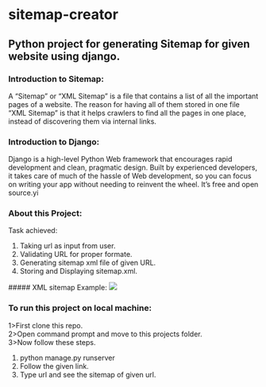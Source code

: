 # sitemap-creator
## Python project for generating Sitemap for given website using django.
### Introduction to Sitemap:
A “Sitemap” or “XML Sitemap” is a file that contains a list of all the important pages of a website. The reason for having all of them stored in one file “XML Sitemap” is that it helps crawlers to find all the pages in one place, instead of discovering them via internal links.
### Introduction to Django:
Django is a high-level Python Web framework that encourages rapid development and clean, pragmatic design. Built by experienced developers, it takes care of much of the hassle of Web development, so you can focus on writing your app without needing to reinvent the wheel. It’s free and open source.yi
### About this Project:
Task achieved:
<ol>
  <li>Taking url as input from user.</li>
  <li>Validating URL for proper formate.</li>
  <li>Generating sitemap xml file of given URL.</li>
  <li>Storing and Displaying sitemap.xml.</li>
</ol>
##### XML sitemap Example:
<img src="https://xmlsitemapgenerator.org/images/xml-sitemap-example.jpg">

### To run this project on local machine:
1>First clone this repo.<br>
2>Open command prompt and move to this projects folder.<br>
3>Now follow these steps.
<ol>
  <li>python manage.py runserver</li>
  <li>Follow the given link.</li>
  <li>Type url and see the sitemap of given url.</li>
 </ol>
 


